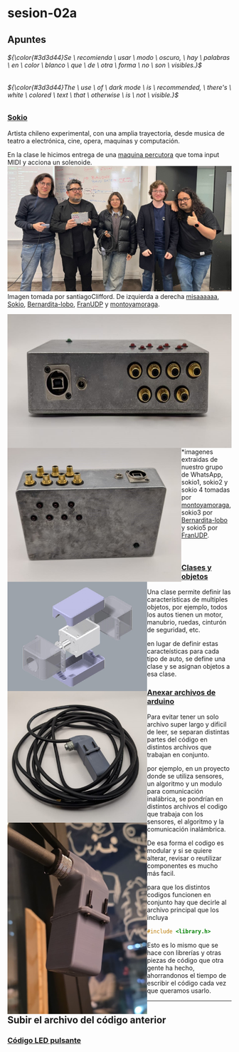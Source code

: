 # sesion-02a

## Apuntes
###### ${\color{#3d3d44}Se \ recomienda \ usar \ modo \ oscuro, \ hay \ palabras \ en \ color \ blanco \ que \ de \ otra \ forma \ no \ son \ visibles.}$ <br/>
###### ${\color{#3d3d44}The \ use \ of \ dark mode \ is \ recommended, \ there's \ white \ colored \ text \ that \ otherwise \ is \ not \ visible.}$ <br/>

### [Sokio](https://pueblonuevo.cl/bios/sokio/)
Artista chileno experimental, con una amplia trayectoria, desde musica de teatro a electrónica, cine, opera, maquinas y computación. 

En la clase le hicimos entrega de una [maquina percutora](https://www.instagram.com/piruetas.xyz/p/DNPBPs8v-Ra/) que toma input MIDI y acciona un solenoide. 
<img src="./imagenes/entregaSokio.jpg" alt="Entrega de la maquina percutora a Sokio"> Imagen tomada por santiagoClifford. De izquierda a derecha [misaaaaaa](https://github.com/misaaaaaa), [Sokio](https://www.instagram.com/sokio/), [Bernardita-lobo](https://github.com/Bernardita-lobo), [FranUDP](https://github.com/FranUDP) y [montoyamoraga](https://github.com/montoyamoraga). <br/>

<img align="left" src="./imagenes/sokio1.jpg" alt="Maquina percutora" height=300> 

<img align="left" src="./imagenes/sokio2.jpg" alt="Maquina percutora" height=300>

<img align="left" src="./imagenes/sokio3.jpg" alt="CAD solenoide" width=314>

<img align="left" src="./imagenes/sokio4.jpg" alt="Solenoide" width=314>

<img align="left" src="./imagenes/sokio5.jpg" alt="Solenoide" width=314> *imagenes extraidas de nuestro grupo de WhatsApp, sokio1, sokio2 y sokio 4 tomadas por [montoyamoraga](https://github.com/montoyamoraga), sokio3 por [Bernardita-lobo](https://github.com/Bernardita-lobo) y sokio5 por [FranUDP](https://github.com/FranUDP). 

<br>

### [Clases y objetos](https://www.youtube.com/watch?v=_8H2n0nDfd4)

Una clase permite definir las características de multiples objetos, por ejemplo, todos los autos tienen un motor, manubrio, ruedas, cinturón de seguridad, etc.

en lugar de definir estas caracteísticas para cada tipo de auto, se define una clase y se asignan objetos a esa clase.

### [Anexar archivos de arduino](https://youtu.be/HtYlQXt14zU?si=D9nGCln6XQFocKOa&t=143)

Para evitar tener un solo archivo super largo y dificil de leer, se separan distintas partes del código en distintos archivos que trabajan en conjunto.

 por ejemplo, en un proyecto donde se utiliza sensores, un algoritmo y un modulo para comunicación inalábrica, se pondrían en distintos archivos el codigo que trabaja con los sensores, el algoritmo y la comunicación inalámbrica.

 De esa forma el codigo es modular y si se quiere alterar, revisar o reutilizar componentes es mucho más facil.

 para que los distintos codigos funcionen en conjunto hay que decirle al archivo principal que los incluya

 ````cpp
#include <library.h>
 ````

 Esto es lo mismo que se hace con librerías y otras piezas de código que otra gente ha hecho, ahorrandonos el tiempo de escribir el código cada vez que queramos usarlo.

-----------------------------------------------------------------------------------------------------------
## Subir el archivo del código anterior <!-- TEXT -->
### [Código LED pulsante]()
